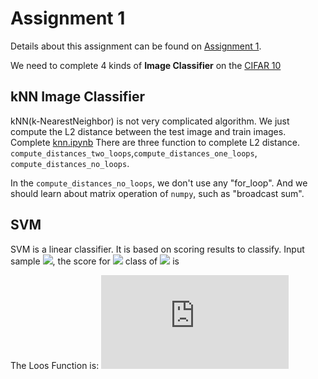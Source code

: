 # Assignment 1
Details about this assignment can be found on [Assignment 1](https://cs231n.github.io/assignments2017/assignment1/).

We need to complete 4 kinds of **Image Classifier** on the [CIFAR 10](https://www.cs.toronto.edu/~kriz/cifar.html)
## kNN Image Classifier
kNN(k-NearestNeighbor) is not very complicated algorithm. We just compute the L2 distance between the test image and train images. <br>
Complete [knn.ipynb](https://github.com/deepblacksky/cs231n_assignment/blob/master/assignment1/knn.ipynb)
There are three function to complete L2 distance.
`compute_distances_two_loops`,`compute_distances_one_loops`, `compute_distances_no_loops`.

In the `compute_distances_no_loops`, we don't use any "for_loop". And we should learn about matrix operation of `numpy`,
such as "broadcast sum".

## SVM
SVM is a linear classifier. It is based on scoring results to classify.
Input sample ![](http://chart.googleapis.com/chart?cht=tx&chl=x_i),
the score for ![](http://chart.googleapis.com/chart?cht=tx&chl=j) class of ![](http://chart.googleapis.com/chart?cht=tx&chl=x_i)
is

The Loos Function is:
![](https://latex.codecogs.com/gif.latex?%24%24L_i%3D%5Csum_%7Bj%5Cneqy_i%7Dmax%280%2Cs_j-s_%7By_i%7D&plus;%5CDelta%29%24%24)
